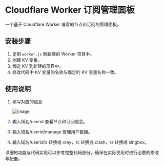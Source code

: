# Cloudflare Worker 订阅管理面板

一个基于 Cloudflare Worker 编写的节点和订阅的管理面板。

## 安装步骤

1. 复制 `worker.js` 到新建的 Worker 项目中。
2. 创建 KV 变量。
3. 绑定 KV 到新建的项目中。
4. 修改代码中 KV 变量的名称与绑定的 KV 变量名称一致。

## 使用说明

1. 填写对应的信息

   ![image](https://github.com/user-attachments/assets/c1c05d2e0c4c69c4b57d29fade)

2. 输入域名/userid 查看节点和订阅信息。
3. 输入域名/userid/manage 管理用户数据。
4. 输入域名/userid/x 转换成 xray，/c 转换成 clash，/s 转换成 singbox。

详细的功能与代码实现可以参考完整代码部分，确保在实际使用时进行必要的修改与配置。
